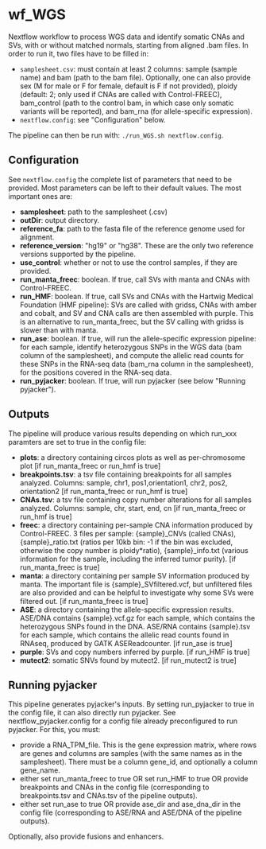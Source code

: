 # wf_WGS
Nextflow workflow to process WGS data and identify somatic CNAs and SVs, with or without matched normals, starting from aligned .bam files. In order to run it, two files have to be filled in:
- `samplesheet.csv`: must contain at least 2 columns: sample (sample name) and bam (path to the bam file). Optionally, one can also provide sex (M for male or F for female, default is F if not provided), ploidy (default: 2; only used if CNAs are called with Control-FREEC), bam_control (path to the control bam, in which case only somatic variants will be reported), and bam_rna (for allele-specific expression).
- `nextflow.config`: see "Configuration" below.

The pipeline can then be run with: `./run_WGS.sh nextflow.config`.

## Configuration

See `nextflow.config` the complete list of parameters that need to be provided.
Most parameters can be left to their default values. The most important ones are:
- **samplesheet**: path to the samplesheet (.csv)
- **outDir**: output directory.
- **reference_fa**: path to the fasta file of the reference genome used for alignment.
- **reference_version**: "hg19" or "hg38". These are the only two reference versions supported by the pipeline.
- **use_control**: whether or not to use the control samples, if they are provided.
- **run_manta_freec**: boolean. If true, call SVs with manta and CNAs with Control-FREEC.
- **run_HMF**: boolean. If true, call SVs and CNAs with the Hartwig Medical Foundation (HMF pipeline): SVs are called with gridss, CNAs with amber and cobalt, and SV and CNA calls are then assembled with purple. This is an alternative to run_manta_freec, but the SV calling with gridss is slower than with manta.
- **run_ase**: boolean. If true, will run the allele-specific expression pipeline: for each sample, identify heterozygous SNPs in the WGS data (bam column of the samplesheet), and compute the allelic read counts for these SNPs in the RNA-seq data (bam_rna column in the samplesheet), for the positions covered in the RNA-seq data.
- **run_pyjacker**: boolean. If true, will run pyjacker (see below "Running pyjacker").

## Outputs
The pipeline will produce various results depending on which run_xxx paramters are set to true in the config file:

- **plots**: a directory containing circos plots as well as per-chromosome plot [if run_manta_freec or run_hmf is true]
- **breakpoints.tsv**: a tsv file containing breakpoints for all samples analyzed. Columns: sample, chr1, pos1,orientation1, chr2, pos2, orientation2 [if run_manta_freec or run_hmf is true]
- **CNAs.tsv**: a tsv file containing copy number alterations for all samples analyzed. Columns: sample, chr, start, end, cn [if run_manta_freec or run_hmf is true]
- **freec**: a directory containing per-sample CNA information produced by Control-FREEC. 3 files per sample: {sample}_CNVs (called CNAs), {sample}_ratio.txt (ratios per 10kb bin: -1 if the bin was excluded, otherwise the copy number is ploidy*ratio), {sample}_info.txt (various information for the sample, including the inferred tumor purity). [if run_manta_freec is true]
- **manta**: a directory containing per sample SV information produced by manta. The important file is {sample}_SVfiltered.vcf, but unfiltered files are also provided and can be helpful to investigate why some SVs were filtered out. [if run_manta_freec is true]
- **ASE**: a directory containing the allele-specific expression results. ASE/DNA contains {sample}.vcf.gz for each sample, which contains the heterozygous SNPs found in the DNA. ASE/RNA contains {sample}.tsv for each sample, which contains the allelic read counts found in RNAseq, produced by GATK ASEReadcounter. [if run_ase is true]
- **purple**: SVs and copy numbers inferred by purple. [if run_HMF is true]
- **mutect2**: somatic SNVs found by mutect2. [if run_mutect2 is true]

## Running pyjacker
This pipeline generates pyjacker's inputs. By setting run_pyjacker to true in the config file, it can also directly run pyjacker. See nextflow_pyjacker.config for a config file already preconfigured to run pyjacker.
For this, you must:
- provide a RNA_TPM_file. This is the gene expression matrix, where rows are genes and columns are samples (with the same names as in the samplesheet). There must be a column gene_id, and optionally a column gene_name.
- either set run_manta_freec to true OR set run_HMF to true OR provide breakpoints and CNAs in the config file (corresponding to breakpoints.tsv and CNAs.tsv of the pipeline outputs).
- either set run_ase to true OR provide ase_dir and ase_dna_dir in the config file (corresponding to ASE/RNA and ASE/DNA of the pipeline outputs).
  
Optionally, also provide fusions and enhancers.




